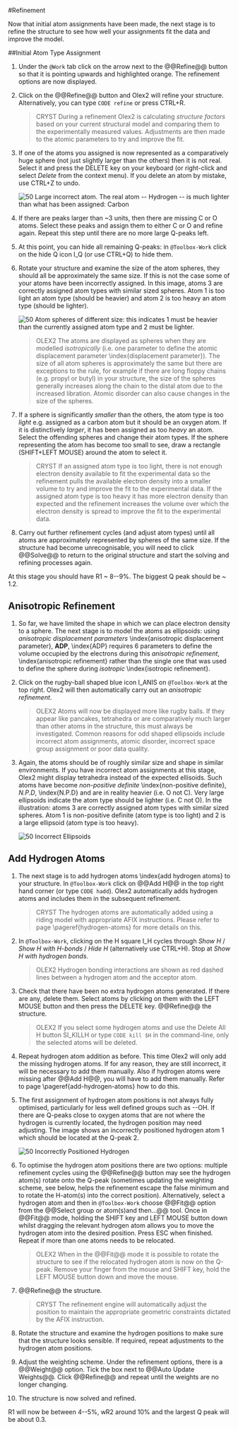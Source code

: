 #Refinement

Now that initial atom assignments have been made, the next stage is to refine the structure to see how well your assignments fit the data and improve the model.

##Initial Atom Type Assignment

1.	Under the `@Work` tab click on the arrow next to the @@Refine@@ button so that it is pointing upwards and highlighted orange. The refinement options are now displayed.
2.	Click on the @@Refine@@ button and Olex2 will refine your structure. Alternatively, you can type `CODE refine` or press CTRL+R.

	>CRYST During a refinement Olex2 is calculating *structure factors* based on your current structural model and comparing them to the experimentally measured values. Adjustments are then made to the atomic parameters to try and improve the fit.

3.	If one of the atoms you assigned is now represented as a comparatively huge sphere (not just slightly larger than the others) then it is not real. Select it and press the DELETE key on your keyboard (or right-click and select *Delete* from the context menu). If you delete an atom by mistake, use CTRL+Z to undo.

	![50  Large incorrect atom. The real atom -- Hydrogen -- is much lighter than what has been assigned: Carbon](./images/large_incorrect_atom.png)

4.	If there are peaks larger than ~3 units, then there are missing C or O atoms. Select these peaks and assign them to either C or O and refine again. Repeat this step until there are no more large Q-peaks left.
5.	At this point, you can hide all remaining Q-peaks: in `@Toolbox-Work` click on the hide Q icon I_Q (or use CTRL+Q) to hide them.

6.	Rotate your structure and examine the size of the atom spheres, they should all be approximately the same size. If this is not the case some of your atoms have been incorrectly assigned. In this image, atoms 3 are correctly assigned atom types with similar sized spheres. Atom 1 is too light an atom type (should be heavier) and atom 2 is too heavy an atom type (should be lighter).

	![50  Atom spheres of different size: this indicates 1 must be heavier than the currently assigned atom type and 2 must be lighter.](./images/different_sized_atom_spheres.png)

	>OLEX2 The atoms are displayed as spheres when they are modelled *isotropically* (i.e. one parameter to define the atomic displacement parameter \index{displacement parameter}). The size of all atom spheres is approximately the same but there are exceptions to the rule, for example if there are long floppy chains (e.g. propyl or butyl) in your structure, the size of the spheres generally increases along the chain to the distal atom due to the increased libration. Atomic disorder can also cause changes in the size of the spheres.

7.	If a sphere is significantly *smaller* than the others, the atom type is too *light* e.g. assigned as a carbon atom but it should be an oxygen atom. If it is distinctively *larger*, it has been assigned as too *heavy* an atom. Select the offending spheres and change their atom types. If the sphere representing the atom has become too small to see, draw a rectangle (SHIFT+LEFT MOUSE) around the atom to select it.

	>CRYST If an assigned atom type is too light, there is not enough electron density available to fit the experimental data so the refinement pulls the available electron density into a smaller volume to try and improve the fit to the experimental data. If the assigned atom type is too heavy it has more electron density than expected and the refinement increases the volume over which the electron density is spread to improve the fit to the experimental data.

8.	Carry out further refinement cycles (and adjust atom types) until all atoms are approximately represented by spheres of the same size. If the structure had become unrecognisable, you will need to click @@Solve@@ to return to the original structure and start the solving and refining processes again.

At this stage you should have R1 ~ 8--9%. The biggest Q peak should be ~ 1.2.

## Anisotropic Refinement

1.	So far, we have limited the shape in which we can place electron density to a sphere. The next stage is to model the atoms as ellipsoids: using *anisotropic displacement parameters* \index{anisotropic displacement parameter}, **ADP**, \index{ADP} requires 6 parameters to define the volume occupied by the electrons during this *anisotropic refinement*, \index{anisotropic refinement} rather than the single one that was used to define the sphere during *isotropic* \index{isotropic refinement}.
2.	Click on the rugby-ball shaped blue icon I_ANIS on `@Toolbox-Work` at the top right. Olex2 will then automatically carry out an *anisotropic refinement*.

	>OLEX2 Atoms will now be displayed more like rugby balls. If they appear like pancakes, tetrahedra or are comparatively much larger than other atoms in the structure, this must always be investigated. Common reasons for odd shaped ellipsoids include incorrect atom assignments, atomic disorder, incorrect space group assignment or poor data quality.

3.	Again, the atoms should be of roughly similar size and shape in similar environments. If you have incorrect atom assignments at this stage, Olex2 might display tetrahedra instead of the expected ellisoids. Such atoms have become *non-positive definite* \index{non-positive definite}, *N.P.D*, \index{N.P.D} and are in reality heavier (i.e. O not C). Very large ellipsoids indicate the atom type should be lighter (i.e. C not O). In the illustration: atoms 3 are correctly assigned atom types with similar sized spheres. Atom 1 is non-positive definite (atom type is too light) and 2 is a large ellipsoid (atom type is too heavy).

	![50  Incorrect Ellipsoids](./images/incorrect_ellipsoids.png)

## Add Hydrogen Atoms

1.	The next stage is to add hydrogen atoms \index{add hydrogen atoms} to your structure. In `@Toolbox-Work` click on @@Add H@@ in the top right hand corner (or type `CODE hadd`). Olex2 automatically adds hydrogen atoms and includes them in the subsequent refinement.

	>CRYST The hydrogen atoms are automatically added using a riding model with appropriate AFIX instructions. Please refer to page \pageref{hydrogen-atoms} for more details on this.

2.	In `@Toolbox-Work`, clicking on the H square I_H cycles through *Show H* / *Show H with H-bonds* / *Hide H* (alternatively use CTRL+H). Stop at *Show H with hydrogen bonds*.

	>OLEX2 Hydrogen bonding interactions are shown as red dashed lines between a hydrogen atom and the acceptor atom.

3.	Check that there have been no extra hydrogen atoms generated. If there are any, delete them. Select atoms by clicking on them with the LEFT MOUSE button and then press the DELETE key. @@Refine@@ the structure.

	>OLEX2 If you select some hydrogen atoms and use the Delete All H button SI_KILLH or type `CODE kill $H` in the command-line, only the selected atoms will be deleted.

4.	Repeat hydrogen atom addition as before. This time Olex2 will only add the missing hydrogen atoms. If for any reason, they are still incorrect, it will be necessary to add them manually. Also if hydrogen atoms were missing after @@Add H@@, you will have to add them manually. Refer to page \pageref{add-hydrogen-atoms} how to do this.
5.	The first assignment of hydrogen atom positions is not always fully optimised, particularly for less well defined groups such as --OH. If there are Q-peaks close to oxygen atoms that are not where the hydrogen is currently located, the hydrogen position may need adjusting. The image shows an incorrectly positioned hydrogen atom 1 which should be located at the Q-peak 2.

	![50  Incorrectly Positioned Hydrogen](./images/Incorrectly_positioned_hydrogen.png)

6.	To optimise the hydrogen atom positions there are two options: multiple refinement cycles using the @@Refine@@ button may see the hydrogen atom(s) rotate onto the Q-peak (sometimes updating the weighting scheme, see below, helps the refinement escape the false minimum and to rotate the H-atom(s) into the correct position). Alternatively, select a hydrogen atom and then in `@Toolbox-Work` choose @@Fit@@ option from the @@Select group or atom(s)and then...@@ tool. Once in @@Fit@@ mode, holding the SHIFT key and LEFT MOUSE button down whilst dragging the relevant hydrogen atom allows you to move the hydrogen atom into the desired position. Press ESC when finished. Repeat if more than one atoms needs to be relocated.

	>OLEX2 When in the @@Fit@@ mode it is possible to rotate the structure to see if the relocated hydrogen atom is now on the Q-peak. Remove your finger from the mouse and SHIFT key, hold the LEFT MOUSE button down and move the mouse.

7.	@@Refine@@ the structure.

	>CRYST The refinement engine will automatically adjust the position to maintain the appropriate geometric constraints dictated by the AFIX instruction.

8.	Rotate the structure and examine the hydrogen positions to make sure that the structure looks sensible. If required, repeat adjustments to the hydrogen atom positions.
9.	Adjust the weighting scheme. Under the refinement options, there is a @@Weight@@ option. Tick the box next to @@Auto Update Weights@@. Click @@Refine@@ and repeat until the weights are no longer changing.
10.	The structure is now solved and refined.

R1 will now be between 4--5%, wR2 around 10% and the largest Q peak will be about 0.3.
